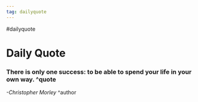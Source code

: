```yaml
---
tag: dailyquote
---
```


#dailyquote

# Daily Quote

### There is only one success: to be able to spend your life in your own way. ^quote
*-Christopher Morley* ^author
